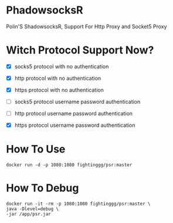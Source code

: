 # PhadowsocksR
Polin'S ShadowsocksR, Support For Http Proxy and Socket5 Proxy

# Witch Protocol Support Now?
- [x] socks5 protocol with no authentication
- [x] http protocol with no authentication
- [x] https protocol with no authentication
- [ ] socks5 protocol username password authentication
- [ ] http protocol username password authentication
- [x] https protocol username password authentication


# How To Use
```shell
docker run -d -p 1080:1080 fightinggg/psr:master
```

# How To Debug
```shell
docker run -it -rm -p 1080:1080 fightinggg/psr:master \
java -Dlevel=debug \
-jar /app/psr.jar
```

